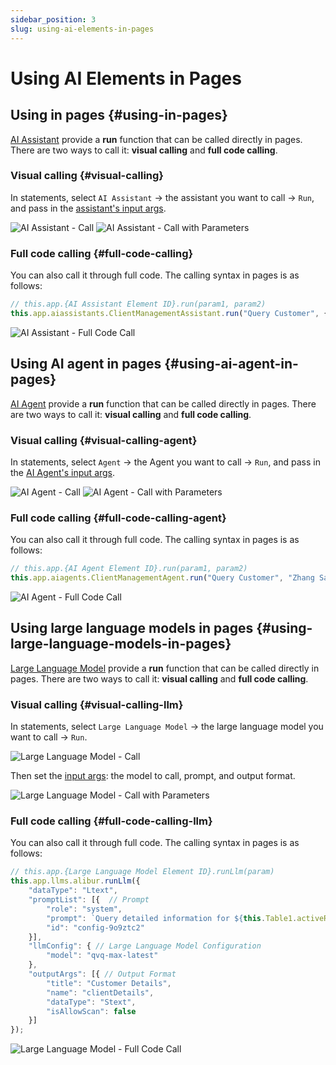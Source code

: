 ```yaml
---
sidebar_position: 3
slug: using-ai-elements-in-pages
---
```


# Using AI Elements in Pages

## Using in pages {#using-in-pages}

[AI Assistant](../ai-assistant) provide a **run** function that can be called directly in pages. There are two ways to call it: **visual calling** and **full code calling**.

### Visual calling {#visual-calling}

In statements, select `AI Assistant` → the assistant you want to call → `Run`, and pass in the [assistant's input args](../ai-assistant/ai-assistant-input-output#input-args).

![AI Assistant - Call](./img/call-assistant-in-page.png)
![AI Assistant - Call with Parameters](./img/call-assistant-in-page-input.png)

### Full code calling {#full-code-calling}
You can also call it through full code. The calling syntax in pages is as follows:

```javascript
// this.app.{AI Assistant Element ID}.run(param1, param2)
this.app.aiassistants.ClientManagementAssistant.run("Query Customer", {"paramA": "Zhang San"});
```

![AI Assistant - Full Code Call](./img/call-assistant-in-page-code.png)

## Using AI agent in pages {#using-ai-agent-in-pages}
[AI Agent](../ai-agent) provide a **run** function that can be called directly in pages. There are two ways to call it: **visual calling** and **full code calling**.

### Visual calling {#visual-calling-agent}

In statements, select `Agent` → the Agent you want to call → `Run`, and pass in the [AI Agent's input args](../ai-agent/agent-input-output#configuring-input-variables).

![AI Agent - Call](./img/call-agent-in-page.png)
![AI Agent - Call with Parameters](./img/call-agent-in-page-input.png)

### Full code calling {#full-code-calling-agent}
You can also call it through full code. The calling syntax in pages is as follows:

```javascript
// this.app.{AI Agent Element ID}.run(param1, param2)
this.app.aiagents.ClientManagementAgent.run("Query Customer", "Zhang San");
```

![AI Agent - Full Code Call](./img/call-agent-in-page-code.png)

## Using large language models in pages {#using-large-language-models-in-pages}
[Large Language Model](../ai-llm) provide a **run** function that can be called directly in pages. There are two ways to call it: **visual calling** and **full code calling**.

### Visual calling {#visual-calling-llm}

In statements, select `Large Language Model` → the large language model you want to call → `Run`.

![Large Language Model - Call](./img/call-llm-in-page.png)

Then set the [input args](../ai-llm/llm-input-output#call-llm-input): the model to call, prompt, and output format.

![Large Language Model - Call with Parameters](./img/call-llm-in-page-input.gif)

### Full code calling {#full-code-calling-llm}
You can also call it through full code. The calling syntax in pages is as follows:

```javascript
// this.app.{Large Language Model Element ID}.runLlm(param)
this.app.llms.alibur.runLlm({
    "dataType": "Ltext",
    "promptList": [{  // Prompt
        "role": "system",
        "prompt": `Query detailed information for ${this.Table1.activeRow.custName.value}`,
        "id": "config-9o9ztc2"
    }],
    "llmConfig": { // Large Language Model Configuration
        "model": "qvq-max-latest"
    },
    "outputArgs": [{ // Output Format
        "title": "Customer Details",
        "name": "clientDetails",
        "dataType": "Stext",
        "isAllowScan": false
    }]
});
```

![Large Language Model - Full Code Call](./img/call-llm-in-page-code.png)